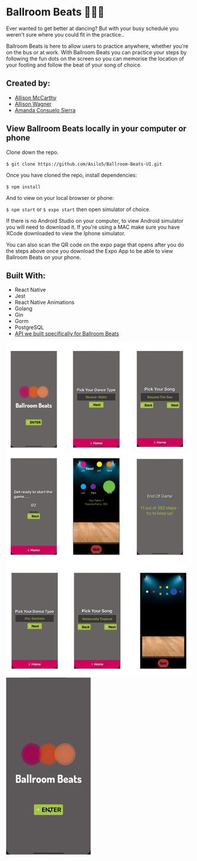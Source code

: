 # Ballroom Beats 💃🏻🎶

Ever wanted to get better at dancing? But with your busy schedule you weren't sure where you could fit in the practice..

Ballroom Beats is here to allow users to practice anywhere, whether you're on the bus or at work. With Ballroom Beats you can practice your steps by following the fun dots on the screen so you can memorise the location of your footing and follow the beat of your song of choice.

## Created by:

- [Allison McCarthy](https://github.com/spaceplesiosaur)
- [Allison Wagner](https://github.com/allisonjw)
- [Amanda Consuelo Sierra](https://github.com/Asilo5)

## View Ballroom Beats locally in your computer or phone

Clone down the repo.

``$ git clone https://github.com/Asilo5/Ballroom-Beats-UI.git``

Once you have cloned the repo, install dependencies:

``$ npm install``

And to view on your local browser or phone:

``$ npm start``  or ``$ expo start`` then open simulator of choice.

If there is no Android Studio on your computer, to view Android simulator you will need to download it. If you're using a MAC make sure you have XCode downloaded to view the Iphone simulator.

You can also scan the QR code on the expo page that opens after you do the steps above once you download the Expo App to be able to view Ballroom Beats on your phone.

## Built With:
- React Native
- Jest
- React Native Animations
- Golang
- Gin
- Gorm
- PostgreSQL
- [API we built specifically for Ballroom Beats](https://github.com/Jonpatt92/ballroom-beats-service)

![Screenshot](https://github.com/Asilo5/Ballroom-Beats-UI/blob/master/Screenshot%202020-02-26%20at%2014.53.27.png)
![Screenshot](https://github.com/Asilo5/Ballroom-Beats-UI/blob/master/Screenshot%202020-02-26%20at%2014.53.48.png)
![Giff](https://github.com/Asilo5/Ballroom-Beats-UI/blob/master/ezgif.com-video-to-gif.gif)
